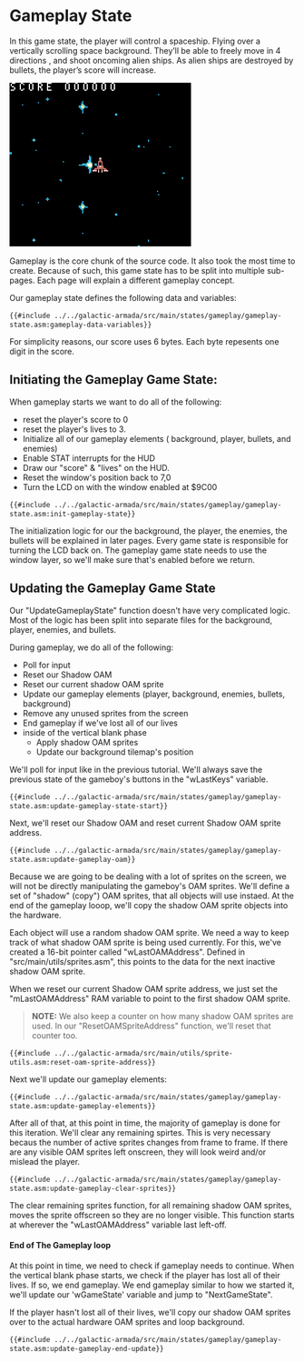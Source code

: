 # Gameplay State

In this game state, the player will control a spaceship. Flying over a vertically scrolling space background. They’ll be able to freely move in 4 directions , and shoot oncoming alien ships. As alien ships are destroyed by bullets, the player’s score will increase.

![rgbds-shmup-gameplay.gif](../assets/part3/img/rgbds-shmup-gameplay.gif)

Gameplay is the core chunk of the source code. It also took the most time to create. Because of such, this game state has to be split into multiple sub-pages. Each page will explain a different gameplay concept.

Our gameplay state defines the following data and variables:

```rgbasm,linenos,start={{#line_no_of "" ../../galactic-armada/src/main/states/gameplay/gameplay-state.asm:gameplay-data-variables}}
{{#include ../../galactic-armada/src/main/states/gameplay/gameplay-state.asm:gameplay-data-variables}}
```

For simplicity reasons, our score uses 6 bytes. Each byte repesents one digit in the score.

## Initiating the Gameplay Game State:

When gameplay starts we want to do all of the following:
- reset the player's score to 0
- reset the player's lives to 3. 
- Initialize all of our gameplay elements ( background, player, bullets, and enemies)
- Enable STAT interrupts for the HUD
- Draw our "score" & "lives"  on the HUD.
- Reset the window's position back to 7,0
- Turn the LCD on with the window enabled at $9C00

```rgbasm,linenos,start={{#line_no_of "" ../../galactic-armada/src/main/states/gameplay/gameplay-state.asm:init-gameplay-state}}
{{#include ../../galactic-armada/src/main/states/gameplay/gameplay-state.asm:init-gameplay-state}}
```

The initialization logic for our the background, the player, the enemies, the bullets will be explained in later pages. Every game state is responsible for turning the LCD back on. The gameplay game state needs to use the window layer, so we'll make sure that's enabled before we return.

## Updating the Gameplay Game State

Our "UpdateGameplayState" function doesn't have very complicated logic. Most of the logic has been split into separate files for the background, player, enemies, and bullets.

During gameplay, we do all of the following:
* Poll for input
* Reset our Shadow OAM
* Reset our current shadow OAM sprite
* Update our gameplay elements (player, background, enemies, bullets, background)
* Remove any unused sprites from the screen
* End gameplay if we've lost all of our lives
* inside of the vertical blank phase
    * Apply shadow OAM sprites 
    * Update our background tilemap's position

We'll poll for input like in the previous tutorial. We'll always save the previous state of the gameboy's buttons in the "wLastKeys" variable.

```rgbasm,linenos,start={{#line_no_of "" ../../galactic-armada/src/main/states/gameplay/gameplay-state.asm:update-gameplay-state-start}}
{{#include ../../galactic-armada/src/main/states/gameplay/gameplay-state.asm:update-gameplay-state-start}}
```

Next, we'll reset our Shadow OAM and reset current Shadow OAM sprite address. 

```rgbasm,linenos,start={{#line_no_of "" ../../galactic-armada/src/main/states/gameplay/gameplay-state.asm:update-gameplay-oam}}
{{#include ../../galactic-armada/src/main/states/gameplay/gameplay-state.asm:update-gameplay-oam}}
```

Because we are going to be dealing with a lot of sprites on the screen, we will not be directly manipulating the gameboy's OAM sprites. We'll define a set of "shadow" (copy") OAM sprites, that all objects will use instaed. At the end of the gameplay looop, we'll copy the shadow OAM sprite objects into the hardware.

Each object will use a random shadow OAM sprite. We need a way to keep track of what shadow OAM sprite is being used currently. For this, we've created a 16-bit pointer called "wLastOAMAddress". Defined in "src/main/utils/sprites.asm", this points to the data for the next inactive shadow OAM sprite. 

When we reset our current Shadow OAM sprite address, we just set the "mLastOAMAddress" RAM variable to point to the first shadow OAM sprite. 

> **NOTE:** We also keep a counter on how many shadow OAM sprites are used. In our "ResetOAMSpriteAddress" function, we'll reset that counter too.

```rgbasm,linenos,start={{#line_no_of "" ../../galactic-armada/src/main/utils/sprite-utils.asm:reset-oam-sprite-address}}
{{#include ../../galactic-armada/src/main/utils/sprite-utils.asm:reset-oam-sprite-address}}
```

Next we'll update our gameplay elements:
```rgbasm,linenos,start={{#line_no_of "" ../../galactic-armada/src/main/states/gameplay/gameplay-state.asm:update-gameplay-elements}}
{{#include ../../galactic-armada/src/main/states/gameplay/gameplay-state.asm:update-gameplay-elements}}
```

After all of that, at this point in time, the majority of gameplay is done for this iteration. We'll clear any remaining spirtes. This is very necessary becaus the number of active sprites changes from frame to frame. If there are any visible OAM sprites left onscreen, they will look weird and/or mislead the player. 

```rgbasm,linenos,start={{#line_no_of "" ../../galactic-armada/src/main/states/gameplay/gameplay-state.asm:update-gameplay-clear-sprites}}
{{#include ../../galactic-armada/src/main/states/gameplay/gameplay-state.asm:update-gameplay-clear-sprites}}
```

The clear remaining sprites function, for all remaining shadow OAM sprites, moves the sprite offscreen so they are no longer visible. This function starts at wherever the "wLastOAMAddress" variable last left-off.

#### End of The Gameplay loop

At this point in time, we need to check if gameplay needs to continue. When the vertical blank phase starts, we check if the player has lost all of their lives. If so, we end gameplay. We end gameplay similar to how we started it, we'll update our 'wGameState' variable and jump to "NextGameState".

If the player hasn't lost all of their lives, we'll copy our shadow OAM sprites over to the actual hardware OAM sprites and loop background.

```rgbasm,linenos,start={{#line_no_of "" ../../galactic-armada/src/main/states/gameplay/gameplay-state.asm:update-gameplay-end-update}}
{{#include ../../galactic-armada/src/main/states/gameplay/gameplay-state.asm:update-gameplay-end-update}}
```